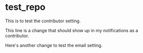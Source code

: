 # test_repo
This is to test the contributor setting.

This line is a change that should show up in my notifications as a contributor.

Here's another change to test the email setting.
